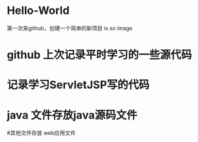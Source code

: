 # Hello-World
第一次来github，创建一个简单的新项目
is so image
# github 上次记录平时学习的一些源代码

# 记录学习ServletJSP写的代码

# java 文件存放java源码文件

#其他文件存放 web应用文件
